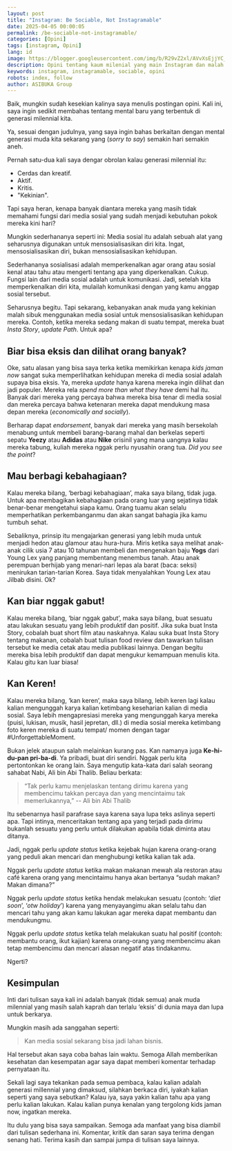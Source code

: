 ```yaml
---
layout: post
title: "Instagram: Be Sociable, Not Instagramable"
date: 2025-04-05 00:00:05
permalink: /be-sociable-not-instagramable/
categories: [Opini]
tags: [instagram, Opini]
lang: id
image: https://blogger.googleusercontent.com/img/b/R29vZ2xl/AVvXsEjjYC_9H3rtis6eqwyoHntfrv5AVEaCNZSMXZ4b3hn4eihs9kk2NpKnZ6ealW-4q9r2McSuOnfZoXgZxyottJhVgPWonfEhyphenhyphenq-sfXmKkBSKD9j64BMAFbjtcP7vmNFM1IxlkZZPwrxuLN71lNBPi0uBzPy3anCrPnKtNCqPMg9p5DvsDlKhakz_zIv6FVg/s1600/instagramable.jpeg
description: Opini tentang kaum milenial yang main Instagram dan malah nyombong, bukannya bersosialisasi. Duh!
keywords: instagram, instagramable, sociable, opini
robots: index, follow
author: ASIBUKA Group
---
```

Baik, mungkin sudah kesekian kalinya saya menulis postingan opini. Kali ini, saya ingin sedikit membahas tentang mental baru yang terbentuk di generasi milennial kita.

Ya, sesuai dengan judulnya, yang saya ingin bahas berkaitan dengan mental generasi muda kita sekarang yang (*sorry to say*) semakin hari semakin aneh.

Pernah satu-dua kali saya dengar obrolan kalau generasi milennial itu:

* Cerdas dan kreatif.
* Aktif.
* Kritis.
* "Kekinian".

Tapi saya heran, kenapa banyak diantara mereka yang masih tidak memahami fungsi dari media sosial yang sudah menjadi kebutuhan pokok mereka kini hari?

Mungkin sederhananya seperti ini: Media sosial itu adalah sebuah alat yang seharusnya digunakan untuk mensosialisasikan diri kita. Ingat, mensosialisasikan diri, bukan mensosialisasikan kehidupan.

Sederhananya sosialisasi adalah memperkenalkan agar orang atau sosial kenal atau tahu atau mengerti tentang apa yang diperkenalkan. Cukup. Fungsi lain dari media sosial adalah untuk komunikasi. Jadi, setelah kita memperkenalkan diri kita, mulailah komunikasi dengan yang kamu anggap sosial tersebut.

Seharusnya begitu. Tapi sekarang, kebanyakan anak muda yang kekinian malah sibuk menggunakan media sosial untuk mensosialisasikan kehidupan mereka. Contoh, ketika mereka sedang makan di suatu tempat, mereka buat *Insta Story*, *update Path*. Untuk apa?

## Biar bisa eksis dan dilihat orang banyak?

Oke, satu alasan yang bisa saya terka ketika memikirkan kenapa *kids jaman now* sangat suka memperlihatkan kehidupan mereka di media sosial adalah supaya bisa eksis. Ya, mereka *update* hanya karena mereka ingin dilihat dan jadi populer. Mereka rela *spend more than what they have* demi hal itu. Banyak dari mereka yang percaya bahwa mereka bisa tenar di media sosial dan mereka percaya bahwa ketenaran mereka dapat mendukung masa depan mereka (*economically and socially*).

Berharap dapat *endorsement*, banyak dari mereka yang masih bersekolah menabung untuk membeli barang-barang mahal dan berkelas seperti sepatu **Yeezy** atau **Adidas** atau **Nike** orisinil yang mana uangnya kalau mereka tabung, kuliah mereka nggak perlu nyusahin orang tua. *Did you see the point*?

## Mau berbagi kebahagiaan?

Kalau mereka bilang, ‘berbagi kebahagiaan’, maka saya bilang, tidak juga. Untuk apa membagikan kebahagiaan pada orang luar yang sejatinya tidak benar-benar mengetahui siapa kamu. Orang tuamu akan selalu memperhatikan perkembanganmu dan akan sangat bahagia jika kamu tumbuh sehat.

Sebaliknya, prinsip itu mengajarkan generasi yang lebih muda untuk menjadi hedon atau glamour atau hura-hura. Miris ketika saya melihat anak-anak cilik usia 7 atau 10 tahunan membeli dan mengenakan baju **Yogs** dari Young Lex yang panjang membentang menembus tanah. Atau anak perempuan berhijab yang menari-nari lepas ala barat (baca: seksi) menirukan tarian-tarian Korea. Saya tidak menyalahkan Young Lex atau Jilbab disini. Ok?

## Kan biar nggak gabut!

Kalau mereka bilang, ‘biar nggak gabut’, maka saya bilang, buat sesuatu atau lakukan sesuatu yang lebih produktif dan positif. Jika suka buat Insta Story, cobalah buat short film atau naskahnya. Kalau suka buat Insta Story tentang makanan, cobalah buat tulisan food review dan tawarkan tulisan tersebut ke media cetak atau media publikasi lainnya. Dengan begitu mereka bisa lebih produktif dan dapat mengukur kemampuan menulis kita. Kalau gitu kan luar biasa!

## Kan Keren!

Kalau mereka bilang, ‘kan keren’, maka saya bilang, lebih keren lagi kalau kalian mengunggah karya kalian ketimbang keseharian kalian di media sosial. Saya lebih mengapresiasi mereka yang mengunggah karya mereka (puisi, lukisan, musik, hasil jepretan, dll.) di media sosial mereka ketimbang foto keren mereka di suatu tempat/ momen dengan tagar #UnforgettableMoment.

Bukan jelek ataupun salah melainkan kurang pas. Kan namanya juga **Ke-hi-du-pan pri-ba-di**. Ya pribadi, buat diri sendiri. Nggak perlu kita pertontonkan ke orang lain. Saya mengutip kata-kata dari salah seorang sahabat Nabi, Ali bin Abi Thalib. Beliau berkata:

> “Tak perlu kamu menjelaskan tentang dirimu karena yang membencimu takkan percaya dan yang mencintaimu tak memerlukannya,”
> -- Ali bin Abi Thalib

Itu sebenarnya hasil parafrase saya karena saya lupa teks aslinya seperti apa. Tapi intinya, menceritakan tentang apa yang terjadi pada dirimu bukanlah sesuatu yang perlu untuk dilakukan apabila tidak diminta atau ditanya.

Jadi, nggak perlu *update status* ketika kejebak hujan karena orang-orang yang peduli akan mencari dan menghubungi ketika kalian tak ada.

Nggak perlu *update status* ketika makan makanan mewah ala restoran atau café karena orang yang mencintaimu hanya akan bertanya “sudah makan? Makan dimana?”

Nggak perlu *update status* ketika hendak melakukan sesuatu (contoh: ‘*diet soon*’, ‘*otw holiday*’) karena yang menyayangimu akan selalu tahu dan mencari tahu yang akan kamu lakukan agar mereka dapat membantu dan mendukungmu.

Nggak perlu *update status* ketika telah melakukan suatu hal positif (contoh: membantu orang, ikut kajian) karena orang-orang yang membencimu akan tetap membencimu dan mencari alasan negatif atas tindakanmu.

Ngerti?

## Kesimpulan

Inti dari tulisan saya kali ini adalah banyak (tidak semua) anak muda milennial yang masih salah kaprah dan terlalu ‘eksis’ di dunia maya dan lupa untuk berkarya.

Mungkin masih ada sanggahan seperti:

> Kan media sosial sekarang bisa jadi lahan bisnis.

Hal tersebut akan saya coba bahas lain waktu. Semoga Allah memberikan kesehatan dan kesempatan agar saya dapat memberi komentar terhadap pernyataan itu.

Sekali lagi saya tekankan pada semua pembaca, kalau kalian adalah generasi millennial yang dimaksud, silahkan berkaca diri, iyakah kalian seperti yang saya sebutkan? Kalau iya, saya yakin kalian tahu apa yang perlu kalian lakukan. Kalau kalian punya kenalan yang tergolong kids jaman now, ingatkan mereka.

Itu dulu yang bisa saya sampaikan. Semoga ada manfaat yang bisa diambil dari tulisan sederhana ini. Komentar, kritik dan saran saya terima dengan senang hati. Terima kasih dan sampai jumpa di tulisan saya lainnya.